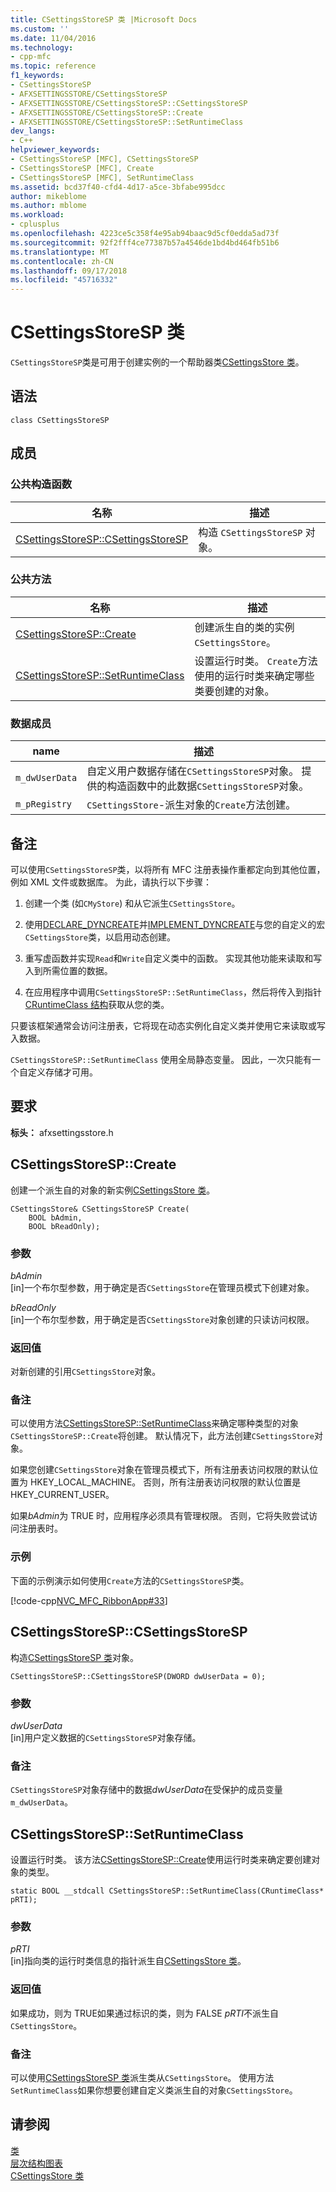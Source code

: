 ```yaml
---
title: CSettingsStoreSP 类 |Microsoft Docs
ms.custom: ''
ms.date: 11/04/2016
ms.technology:
- cpp-mfc
ms.topic: reference
f1_keywords:
- CSettingsStoreSP
- AFXSETTINGSSTORE/CSettingsStoreSP
- AFXSETTINGSSTORE/CSettingsStoreSP::CSettingsStoreSP
- AFXSETTINGSSTORE/CSettingsStoreSP::Create
- AFXSETTINGSSTORE/CSettingsStoreSP::SetRuntimeClass
dev_langs:
- C++
helpviewer_keywords:
- CSettingsStoreSP [MFC], CSettingsStoreSP
- CSettingsStoreSP [MFC], Create
- CSettingsStoreSP [MFC], SetRuntimeClass
ms.assetid: bcd37f40-cfd4-4d17-a5ce-3bfabe995dcc
author: mikeblome
ms.author: mblome
ms.workload:
- cplusplus
ms.openlocfilehash: 4223ce5c358f4e95ab94baac9d5cf0edda5ad73f
ms.sourcegitcommit: 92f2fff4ce77387b57a4546de1bd4bd464fb51b6
ms.translationtype: MT
ms.contentlocale: zh-CN
ms.lasthandoff: 09/17/2018
ms.locfileid: "45716332"
---
```

# <a name="csettingsstoresp-class"></a>CSettingsStoreSP 类
`CSettingsStoreSP`类是可用于创建实例的一个帮助器类[CSettingsStore 类](../../mfc/reference/csettingsstore-class.md)。  
  
## <a name="syntax"></a>语法  
  
```  
class CSettingsStoreSP  
```  
  
## <a name="members"></a>成员  
  
### <a name="public-constructors"></a>公共构造函数  
  
|名称|描述|  
|----------|-----------------|  
|[CSettingsStoreSP::CSettingsStoreSP](#csettingsstoresp)|构造 `CSettingsStoreSP` 对象。|  
  
### <a name="public-methods"></a>公共方法  
  
|名称|描述|  
|----------|-----------------|  
|[CSettingsStoreSP::Create](#create)|创建派生自的类的实例`CSettingsStore`。|  
|[CSettingsStoreSP::SetRuntimeClass](#setruntimeclass)|设置运行时类。 `Create`方法使用的运行时类来确定哪些类要创建的对象。|  
  
### <a name="data-members"></a>数据成员  
  
|name|描述|  
|----------|-----------------|  
|`m_dwUserData`|自定义用户数据存储在`CSettingsStoreSP`对象。 提供的构造函数中的此数据`CSettingsStoreSP`对象。|  
|`m_pRegistry`|`CSettingsStore`-派生对象的`Create`方法创建。|  
  
## <a name="remarks"></a>备注  
 可以使用`CSettingsStoreSP`类，以将所有 MFC 注册表操作重都定向到其他位置，例如 XML 文件或数据库。 为此，请执行以下步骤：  
  
1.  创建一个类 (如`CMyStore`) 和从它派生`CSettingsStore`。  
  
2.  使用[DECLARE_DYNCREATE](run-time-object-model-services.md#declare_dyncreate)并[IMPLEMENT_DYNCREATE](run-time-object-model-services.md#implement_dyncreate)与您的自定义的宏`CSettingsStore`类，以启用动态创建。  
  
3.  重写虚函数并实现`Read`和`Write`自定义类中的函数。 实现其他功能来读取和写入到所需位置的数据。  
  
4.  在应用程序中调用`CSettingsStoreSP::SetRuntimeClass`，然后将传入到指针[CRuntimeClass 结构](../../mfc/reference/cruntimeclass-structure.md)获取从您的类。  
  
 只要该框架通常会访问注册表，它将现在动态实例化自定义类并使用它来读取或写入数据。  
  
 `CSettingsStoreSP::SetRuntimeClass` 使用全局静态变量。 因此，一次只能有一个自定义存储才可用。  
  
## <a name="requirements"></a>要求  
 **标头：** afxsettingsstore.h  
  
##  <a name="create"></a>  CSettingsStoreSP::Create  
 创建一个派生自的对象的新实例[CSettingsStore 类](../../mfc/reference/csettingsstore-class.md)。  
  
```  
CSettingsStore& CSettingsStoreSP Create(
    BOOL bAdmin,  
    BOOL bReadOnly);
```  
  
### <a name="parameters"></a>参数  
*bAdmin*<br/>
[in]一个布尔型参数，用于确定是否`CSettingsStore`在管理员模式下创建对象。  
  
*bReadOnly*<br/>
[in]一个布尔型参数，用于确定是否`CSettingsStore`对象创建的只读访问权限。  
  
### <a name="return-value"></a>返回值  
 对新创建的引用`CSettingsStore`对象。  
  
### <a name="remarks"></a>备注  
 可以使用方法[CSettingsStoreSP::SetRuntimeClass](#setruntimeclass)来确定哪种类型的对象`CSettingsStoreSP::Create`将创建。 默认情况下，此方法创建`CSettingsStore`对象。  
  
 如果您创建`CSettingsStore`对象在管理员模式下，所有注册表访问权限的默认位置为 HKEY_LOCAL_MACHINE。 否则，所有注册表访问权限的默认位置是 HKEY_CURRENT_USER。  
  
 如果*bAdmin*为 TRUE 时，应用程序必须具有管理权限。 否则，它将失败尝试访问注册表时。  
  
### <a name="example"></a>示例  
 下面的示例演示如何使用`Create`方法的`CSettingsStoreSP`类。  
  
 [!code-cpp[NVC_MFC_RibbonApp#33](../../mfc/reference/codesnippet/cpp/csettingsstoresp-class_1.cpp)]  
  
##  <a name="csettingsstoresp"></a>  CSettingsStoreSP::CSettingsStoreSP  
 构造[CSettingsStoreSP 类](../../mfc/reference/csettingsstoresp-class.md)对象。  
  
```  
CSettingsStoreSP::CSettingsStoreSP(DWORD dwUserData = 0);
```  
  
### <a name="parameters"></a>参数  
*dwUserData*<br/>
[in]用户定义数据的`CSettingsStoreSP`对象存储。  
  
### <a name="remarks"></a>备注  
 `CSettingsStoreSP`对象存储中的数据*dwUserData*在受保护的成员变量`m_dwUserData`。  
  
##  <a name="setruntimeclass"></a>  CSettingsStoreSP::SetRuntimeClass  
 设置运行时类。 该方法[CSettingsStoreSP::Create](#create)使用运行时类来确定要创建对象的类型。  
  
```  
static BOOL __stdcall CSettingsStoreSP::SetRuntimeClass(CRuntimeClass* pRTI);
```  
  
### <a name="parameters"></a>参数  
*pRTI*<br/>
[in]指向类的运行时类信息的指针派生自[CSettingsStore 类](../../mfc/reference/csettingsstore-class.md)。  
  
### <a name="return-value"></a>返回值  
 如果成功，则为 TRUE如果通过标识的类，则为 FALSE *pRTI*不派生自`CSettingsStore`。  
  
### <a name="remarks"></a>备注  
 可以使用[CSettingsStoreSP 类](../../mfc/reference/csettingsstoresp-class.md)派生类从`CSettingsStore`。 使用方法`SetRuntimeClass`如果你想要创建自定义类派生自的对象`CSettingsStore`。  
  
## <a name="see-also"></a>请参阅  
 [类](../../mfc/reference/mfc-classes.md)   
 [层次结构图表](../../mfc/hierarchy-chart.md)   
 [CSettingsStore 类](../../mfc/reference/csettingsstore-class.md)
